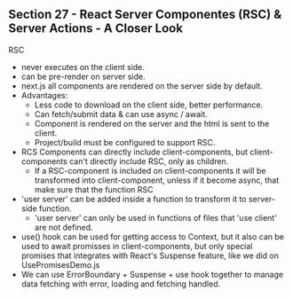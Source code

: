 ## Section 27 - React Server Componentes (RSC) & Server Actions - A Closer Look

RSC
* never executes on the client side.
* can be pre-render on server side.
* next.js all components are rendered on the server side by default.
* Advantages:
    - Less code to download on the client side, better performance.
    - Can fetch/submit data & can use async / await.
    - Component is rendered on the server and the html is sent to the client.
    - Project/build must be configured to support RSC.
* RCS Components can directly include client-components, but client-components can't directly include RSC, only as children.
    - If a RSC-component is included on client-components it will be transformed into client-component, unless if it become async, that make sure that the function RSC
* 'user server' can be added inside a function to transform it to server-side function.
    - 'user server' can only be used in functions of files that 'use client' are not defined.
* use() hook can be used for getting access to Context, but it also can be used to await promisses in client-components, but only special promises that integrates with React's Suspense feature, like we did on UsePromisesDemo.js
* We can use ErrorBoundary + Suspense + use hook together to manage data fetching with error, loading and fetching handled.

